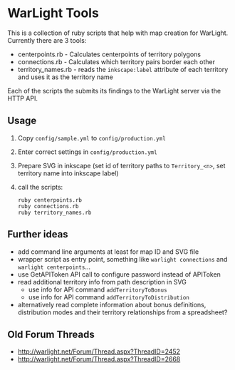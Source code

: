# WarLight Tools

This is a collection of ruby scripts that help with map creation for WarLight.
Currently there are 3 tools:

* centerpoints.rb - Calculates centerpoints of territory polygons
* connections.rb - Calculates which territory pairs border each other
* territory_names.rb - reads the `inkscape:label` attribute of each territory
  and uses it as the territory name

Each of the scripts the submits its findings to the WarLight server via the
HTTP API.


## Usage

1. Copy `config/sample.yml` to `config/production.yml`
2. Enter correct settings in `config/production.yml`
3. Prepare SVG in inkscape (set id of territory paths to `Territory_<n>`, set
   territory name into inkscape label)
4. call the scripts:

    ```
    ruby centerpoints.rb
    ruby connections.rb
    ruby territory_names.rb
    ```
 

## Further ideas

* add command line arguments at least for map ID and SVG file
* wrapper script as entry point, something like `warlight connections` and
  `warlight centerpoints`...
* use GetAPIToken API call to configure password instead of APIToken
* read additional territory info from path description in SVG
  * use info for API command `addTerritoryToBonus`
  * use info for API command `addTerritoryToDistribution`
* alternatively read complete information about bonus definitions, distribution
  modes and their territory relationships from a spreadsheet?


## Old Forum Threads

* http://warlight.net/Forum/Thread.aspx?ThreadID=2452
* http://warlight.net/Forum/Thread.aspx?ThreadID=2668
